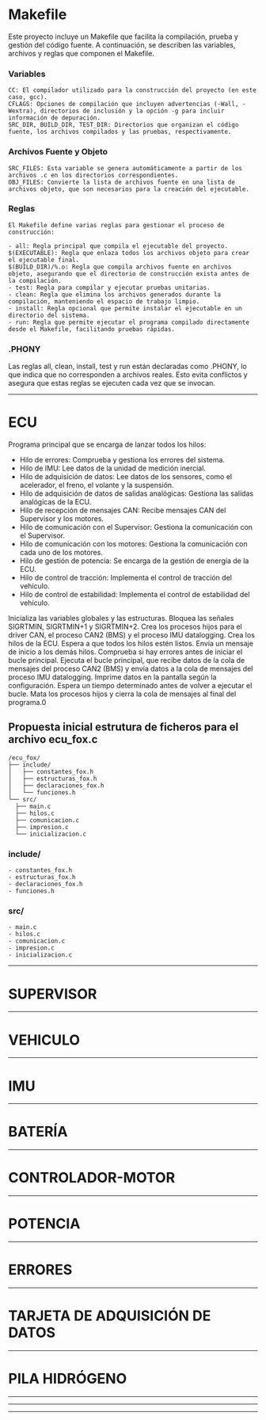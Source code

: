 # Makefile

Este proyecto incluye un Makefile que facilita la compilación, prueba y gestión del código fuente. A continuación, se describen las variables, archivos y reglas que componen el Makefile.
### Variables

    CC: El compilador utilizado para la construcción del proyecto (en este caso, gcc).
    CFLAGS: Opciones de compilación que incluyen advertencias (-Wall, -Wextra), directorios de inclusión y la opción -g para incluir información de depuración.
    SRC_DIR, BUILD_DIR, TEST_DIR: Directorios que organizan el código fuente, los archivos compilados y las pruebas, respectivamente.

### Archivos Fuente y Objeto

    SRC_FILES: Esta variable se genera automáticamente a partir de los archivos .c en los directorios correspondientes.
    OBJ_FILES: Convierte la lista de archivos fuente en una lista de archivos objeto, que son necesarios para la creación del ejecutable.

### Reglas

    El Makefile define varias reglas para gestionar el proceso de construcción:

    - all: Regla principal que compila el ejecutable del proyecto.
    $(EXECUTABLE): Regla que enlaza todos los archivos objeto para crear el ejecutable final.
    $(BUILD_DIR)/%.o: Regla que compila archivos fuente en archivos objeto, asegurando que el directorio de construcción exista antes de la compilación.
    - test: Regla para compilar y ejecutar pruebas unitarias.
    - clean: Regla que elimina los archivos generados durante la compilación, manteniendo el espacio de trabajo limpio.
    - install: Regla opcional que permite instalar el ejecutable en un directorio del sistema.
    - run: Regla que permite ejecutar el programa compilado directamente desde el Makefile, facilitando pruebas rápidas.

### .PHONY

Las reglas all, clean, install, test y run están declaradas como .PHONY, lo que indica que no corresponden a archivos reales. Esto evita conflictos y asegura que estas reglas se ejecuten cada vez que se invocan.

_________________________________________________________________________________________

# ECU
 
 Programa principal que se encarga de lanzar todos los hilos:
 
 * Hilo de errores: Comprueba y gestiona los errores del sistema.
 * Hilo de IMU: Lee datos de la unidad de medición inercial.
 * Hilo de adquisición de datos: Lee datos de los sensores, como el acelerador, el freno, el volante y la suspensión.
 * Hilo de adquisición de datos de salidas analógicas: Gestiona las salidas analógicas de la ECU.
 * Hilo de recepción de mensajes CAN: Recibe mensajes CAN del Supervisor y los motores.
 * Hilo de comunicación con el Supervisor: Gestiona la comunicación con el Supervisor.
 * Hilo de comunicación con los motores: Gestiona la comunicación con cada uno de los motores.
 * Hilo de gestión de potencia: Se encarga de la gestión de energía de la ECU.
 * Hilo de control de tracción: Implementa el control de tracción del vehículo.
 * Hilo de control de estabilidad: Implementa el control de estabilidad del vehículo.


Inicializa las variables globales y las estructuras.
Bloquea las señales SIGRTMIN, SIGRTMIN+1 y SIGRTMIN+2.
Crea los procesos hijos para el driver CAN, el proceso CAN2 (BMS) y el proceso IMU datalogging.
Crea los hilos de la ECU.
Espera a que todos los hilos estén listos.
Envía un mensaje de inicio a los demás hilos.
Comprueba si hay errores antes de iniciar el bucle principal.
Ejecuta el bucle principal, que recibe datos de la cola de mensajes del proceso CAN2 (BMS) y envía datos a la cola de mensajes del proceso IMU datalogging.
Imprime datos en la pantalla según la configuración.
Espera un tiempo determinado antes de volver a ejecutar el bucle.
Mata los procesos hijos y cierra la cola de mensajes al final del programa.0

## Propuesta inicial estrutura de ficheros para el archivo ecu_fox.c
  ```    
 /ecu_fox/
├── include/
│   ├── constantes_fox.h
│   ├── estructuras_fox.h
│   ├── declaraciones_fox.h
│   └── funciones.h
└── src/
    ├── main.c
    ├── hilos.c
    ├── comunicacion.c
    ├── impresion.c
    └── inicializacion.c
```

### include/
    
    - constantes_fox.h
    - estructuras_fox.h
    - declaraciones_fox.h
    - funciones.h

### src/
    - main.c
    - hilos.c
    - comunicacion.c
    - impresion.c
    - inicializacion.c

_________________________________________________________________________________________
# SUPERVISOR

_________________________________________________________________________________________
# VEHICULO

_________________________________________________________________________________________
# IMU

_________________________________________________________________________________________
# BATERÍA

_________________________________________________________________________________________
# CONTROLADOR-MOTOR

_________________________________________________________________________________________
# POTENCIA

_________________________________________________________________________________________
# ERRORES

_________________________________________________________________________________________
# TARJETA DE ADQUISICIÓN DE DATOS

_________________________________________________________________________________________
# PILA HIDRÓGENO

_________________________________________________________________________________________


_________________________________________________________________________________________


_________________________________________________________________________________________